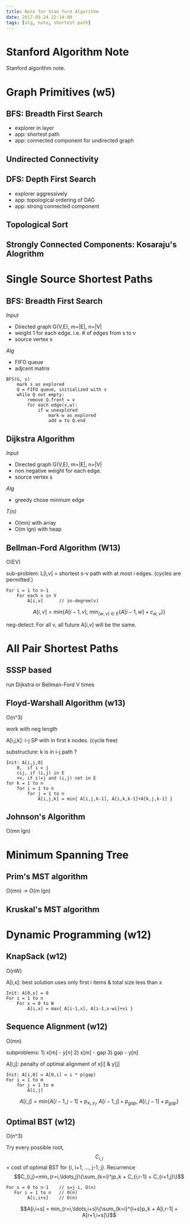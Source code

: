 ```yaml
---
title: Note for Stan ford Algorithm
date: 2017-05-24 22:14:00
tags: [alg, note, shortest path]
---
```


#  Stanford Algorithm Note

Stanford algorithm note.

<!--more-->



# Graph Primitives (w5)

## BFS: Breadth First Search

 - explorer in layer
 - app: shortest path
 - app: connected component for undirected graph



## Undirected Connectivity 



## DFS: Depth First Search 

 - explorer aggressively
 - app: topological ordering of DAG
 - app: strong connected component



## Topological Sort



## Strongly Connected Components: Kosaraju's Alogrithm



# Single Source Shortest Paths

## BFS: Breadth First Search

*Input*

- Directed graph G(V,E), m=|E|, n=|V|
- weight 1 for each edge. i.e. # of edges from s to v
- source vertex s

*Alg*

- FIFO queue
- adjcent matrix

```
BFS(G, s)
	mark s as explored
	Q = FIFO queue, initialized with s
	while Q not empty:
		remove Q.front = v
		for each edge(v,w):
			if w unexplored
				mark w as explored
				add w to Q.end
```

## Dijkstra Algorithm

*Input*

- Directed graph G(V,E), m=|E|, n=|V|
- non negative weight for each edge.
- source vertex s

*Alg*

- greedy chose mininum edge

*T(n)*

- O(mn) with array
- O(m lgn) with heap

## Bellman-Ford Algorithm (W13)

O(EV)

sub-problem: L[i,v] = shortest s-v path with at most i edges. (cycles are permitted.)

```
For i = 1 to n-1
	For each v in V
		A[i,v]		// in-degree(v)
```

$$A[i,v] = min\{A[i-1,v],\ min_{(w,v)\in E}\{A[i-1,w] + c_{w,v}\} \}$$

neg-detect: For all v, all future A[i,v] will be the same.

# All Pair Shortest Paths

## SSSP based

run Dijkstra or Bellman-Ford V times

## Floyd-Warshall Algorithm (w13)

O(n^3)

work with neg length

A[i,j,k]: i-j SP with in first k nodes. (cycle free)

substructure: k is in i-j path ? 

```
Init: A[i,j,0]
	0,	if i = j
	cij, if (i,j) in E
	+∞, if i!=j and (i,j) not in E
for k = 1 to n
	for i = 1 to n
		for j = 1 to n
			A[i,j,k] = min{ A[i,j,k-1], A[i,k,k-1]+A[k,j,k-1] }
```



## Johnson's Algorithm

O(mn lgn)





# Minimum Spanning Tree

## Prim's MST algorithm

O(mn) -> O(m lgn)



## Kruskal's MST algorithm



# Dynamic Programming (w12)

## KnapSack (w12)

O(nW)

A[i,x]: best solution uses only first i items & total size less than x

```
Init: A[0,x] = 0
For i = 1 to n
	For x = 0 to W
		A[i,x] = max{ A[i-1,x], A[i-1,x-wi]+vi }
```

## Sequence Alignment (w12)

O(mn)

subproblems: 1) x[m] - y[n] 2) x[m] - gap 3) gap - y[n]

A[i,j]: penalty of optimal alignment of x[i] & y[j]

```
Init: A[i,0] = A[0,i] = i * p(gap)
For i = 1 to m
	for j = 1 to m
		A[i,j]
```

$$A[i,j]=min\{A[i-1,j-1]+p_{x_i,y_j},\ A[i-1,j]+p_{gap},\ A[i,j-1]+p_{gap}\}$$

## Optimal BST (w12)

O(n^3)

Try every possible root, $$C_{i,j}$$ = cost of optimal BST for {i, i+1, ..., j-1, j}. Recurrence
$$C_{i,j}=min_{r=i,\ldots,j}\{\sum_{k=i}^jp_k + C_{i,r-1} + C_{r+1,j}\}$$

```
For s = 0 to n-1	// s=j-i, O(n)
   For i = 1 to n	// O(n)
		A[i,i+s]	// O(n)
```

  $$A[i,i+s] = min_{r=i,\ldots,i+s}\{\sum_{k=i}^{i+s}p_k + A[i,r-1] + A[r+1,i+s]\}$$

